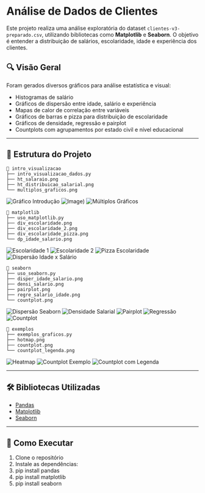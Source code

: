 # Análise de Dados de Clientes

Este projeto realiza uma análise exploratória do dataset `clientes-v3-preparado.csv`, utilizando bibliotecas como **Matplotlib** e **Seaborn**. O objetivo é entender a distribuição de salários, escolaridade, idade e experiência dos clientes.

## 🔍 Visão Geral

Foram gerados diversos gráficos para análise estatística e visual:

- Histogramas de salário
- Gráficos de dispersão entre idade, salário e experiência
- Mapas de calor de correlação entre variáveis
- Gráficos de barras e pizza para distribuição de escolaridade
- Gráficos de densidade, regressão e pairplot
- Countplots com agrupamentos por estado civil e nível educacional

---

## 📁 Estrutura do Projeto

<pre><code>📂 intro_visualizacao
├── intro_visualizacao_dados.py
├── ht_salaraio.png
├── ht_distribuicao_salarial.png
└── multiplos_graficos.png
</code></pre>

![Gráfico Introdução](intro_visualizacao/ht_salaraio.png)
![Image](https://github.com/user-attachments/assets/5e96e15d-bb81-48f8-8bac-c0085afe4557))
![Múltiplos Gráficos](intro_visualizacao/multiplos_graficos.png)

<pre><code>📂 matplotlib
├── uso_matplotlib.py
├── div_escolaridade.png
├── div_escolaridade_2.png
├── div_escolaridade_pizza.png
└── dp_idade_salario.png
</code></pre>

![Escolaridade 1](matplotlib/div_escolaridade.png)
![Escolaridade 2](matplotlib/div_escolaridade_2.png)
![Pizza Escolaridade](matplotlib/div_escolaridade_pizza.png)
![Dispersão Idade x Salário](matplotlib/dp_idade_salario.png)

<pre><code>📂 seaborn
├── uso_seaborn.py
├── disper_idade_salario.png
├── densi_salario.png
├── pairplot.png
├── regre_salario_idade.png
└── countplot.png
</code></pre>

![Dispersão Seaborn](seaborn/disper_idade_salario.png)
![Densidade Salarial](seaborn/densi_salario.png)
![Pairplot](seaborn/pairplot.png)
![Regressão](seaborn/regre_salario_idade.png)
![Countplot](seaborn/countplot.png)

<pre><code>📂 exemplos
├── exemplos_graficos.py
├── hotmap.png
├── countplot.png
└── countplot_legenda.png
</code></pre>

![Heatmap](exemplos/hotmap.png)
![Countplot Exemplo](exemplos/countplot.png)
![Countplot com Legenda](exemplos/countplot_legenda.png)

---

## 🛠️ Bibliotecas Utilizadas

- [Pandas](https://pandas.pydata.org/)
- [Matplotlib](https://matplotlib.org/)
- [Seaborn](https://seaborn.pydata.org/)

---

## 🚀 Como Executar

1. Clone o repositório
2. Instale as dependências:
3. pip install pandas
4. pip install matplotlib
5. pip install seaborn
